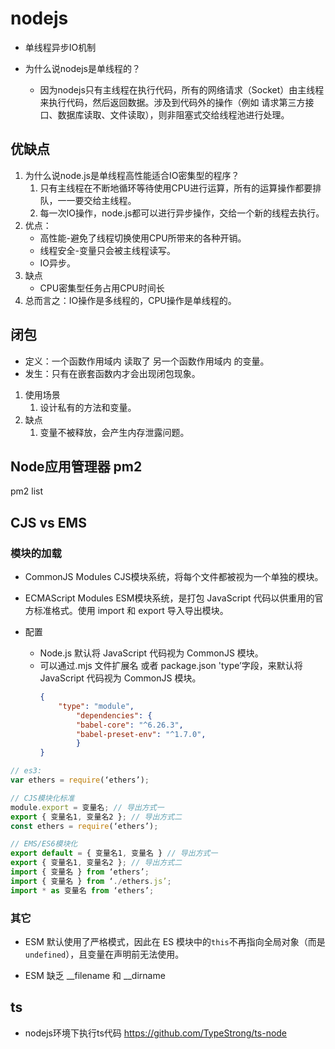 # nodejs
- 单线程异步IO机制

- 为什么说nodejs是单线程的？
    - 因为nodejs只有主线程在执行代码，所有的网络请求（Socket）由主线程来执行代码，然后返回数据。涉及到代码外的操作（例如 请求第三方接口、数据库读取、文件读取），则非阻塞式交给线程池进行处理。


## 优缺点
1. 为什么说node.js是单线程高性能适合IO密集型的程序？
    1. 只有主线程在不断地循环等待使用CPU进行运算，所有的运算操作都要排队，一一要交给主线程。
    2. 每一次IO操作，node.js都可以进行异步操作，交给一个新的线程去执行。
2. 优点：
    - 高性能-避免了线程切换使用CPU所带来的各种开销。
    - 线程安全-变量只会被主线程读写。
    - IO异步。
3. 缺点
    - CPU密集型任务占用CPU时间长
4. 总而言之：IO操作是多线程的，CPU操作是单线程的。

## 闭包
- 定义：一个函数作用域内 读取了 另一个函数作用域内 的变量。 
- 发生：只有在嵌套函数内才会出现闭包现象。
1. 使用场景
    1. 设计私有的方法和变量。
2. 缺点
    1. 变量不被释放，会产生内存泄露问题。

## Node应用管理器 pm2
pm2 list



## CJS vs EMS

### 模块的加载
- CommonJS Modules CJS模块系统，将每个文件都被视为一个单独的模块。
- ECMAScript Modules ESM模块系统，是打包 JavaScript 代码以供重用的官方标准格式。使用 import 和 export 导入导出模块。

- 配置
    - Node.js 默认将 JavaScript 代码视为 CommonJS 模块。
    - 可以通过.mjs 文件扩展名 或者 package.json 'type’字段，来默认将 JavaScript 代码视为 CommonJS 模块。 
        ```json  package.json
        {
            "type": "module",
                "dependencies": {
                "babel-core": "^6.26.3",
                "babel-preset-env": "^1.7.0",
                }
        }
        ```

```js
// es3:
var ethers = require(‘ethers’);

// CJS模块化标准
module.export = 变量名; // 导出方式一
export { 变量名1, 变量名2 }; // 导出方式二
const ethers = require(‘ethers’);

// EMS/ES6模块化
export default = { 变量名1, 变量名 } // 导出方式一
export { 变量名1, 变量名2 }; // 导出方式二
import { 变量名 } from ‘ethers’;
import { 变量名 } from ‘./ethers.js’;
import * as 变量名 from ‘ethers’;
```

### 其它

- ESM 默认使用了严格模式，因此在 ES 模块中的``this``不再指向全局对象（而是 ``undefined``），且变量在声明前无法使用。

- ESM 缺乏 __filename 和 __dirname


## ts
- nodejs环境下执行ts代码 https://github.com/TypeStrong/ts-node